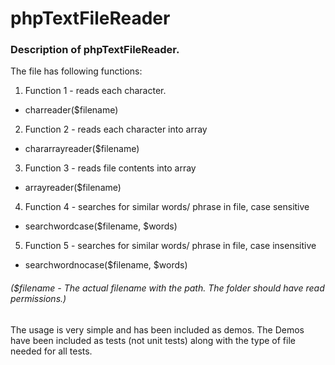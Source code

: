 # phpTextFileReader



### Description of phpTextFileReader. 
The file has following functions:
 
1. Function 1 - reads each character. 
 * charreader($filename)

2. Function 2 - reads each character into array
 * chararrayreader($filename)

3. Function 3 - reads file contents into array
 * arrayreader($filename)

4. Function 4 - searches for similar words/ phrase in file, case sensitive
 * searchwordcase($filename, $words)

5. Function 5 - searches for similar words/ phrase in file, case insensitive
 * searchwordnocase($filename, $words)

###### ($filename - The actual filename with the path. The folder should have read permissions.)

The usage is very simple and has been included as demos. The Demos have been included as tests (not unit tests) along with the type of file needed for all tests.
